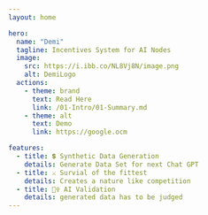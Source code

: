```yaml
---
layout: home

hero:
  name: "Demi"
  tagline: Incentives System for AI Nodes 
  image:
    src: https://i.ibb.co/NL8Vj8N/image.png
    alt: DemiLogo
  actions:
    - theme: brand
      text: Read Here
      link: /01-Intro/01-Summary.md
    - theme: alt
      text: Demo
      link: https://google.ocm

features:
  - title: 💲 Synthetic Data Generation
    details: Generate Data Set for next Chat GPT
  - title: ⚔️ Survial of the fittest 
    details: Creates a nature like competition
  - title: 🕵️‍♀️ AI Validation   
    details: generated data has to be judged
---
```


